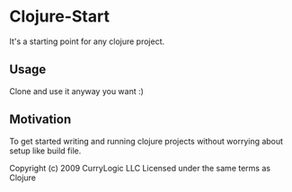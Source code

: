 # Clojure-Start

It's a starting point for any clojure project.

## Usage

Clone and use it anyway you want :)

## Motivation

To get started writing and running clojure projects without worrying
about setup like build file.

Copyright (c) 2009 CurryLogic LLC
Licensed under the same terms as Clojure

